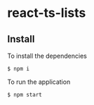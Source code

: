 # react-ts-lists

## Install

To install the dependencies
```
$ npm i
```

To run the application
```
$ npm start
```
